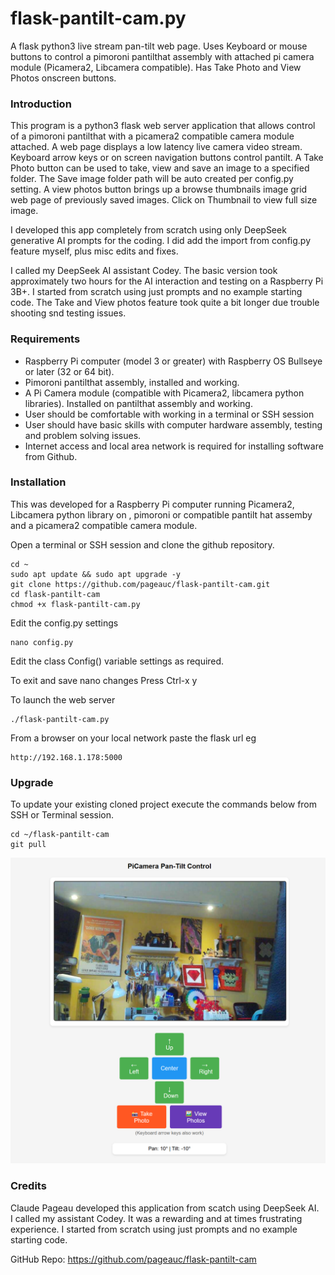 # flask-pantilt-cam.py
A flask python3 live stream pan-tilt web page. Uses Keyboard or mouse buttons to control a pimoroni pantilthat assembly with 
attached pi camera module (Picamera2, Libcamera compatible). 
Has Take Photo and View Photos onscreen buttons.

### Introduction

This program is a python3 flask web server application that allows control of a pimoroni pantilthat with a picamera2 compatible camera module attached.
A web page displays a low latency live camera video stream.
Keyboard arrow keys or on screen navigation buttons control pantilt. A Take Photo button can be used to take, view and save an image to a specified folder.
The Save image folder path will be auto created per config.py setting.
A view photos button brings up a browse thumbnails image grid web page of previously saved images. Click on Thumbnail to view full size image. 

I developed this app completely from scratch using only DeepSeek generative AI prompts for the coding. I did add the import from config.py feature myself,
plus misc edits and fixes. 

I called my DeepSeek AI assistant Codey. The basic version took approximately two hours for the AI interaction and testing on a Raspberry Pi 3B+. 
I started from scratch using just prompts and no example starting code. The Take and View photos feature took quite a bit longer due trouble shooting snd testing issues.

### Requirements

* Raspberry Pi computer (model 3 or greater) with Raspberry OS Bullseye or later (32 or 64 bit).
* Pimoroni pantilthat assembly, installed and working.
* A Pi Camera module (compatible with Picamera2, libcamera python libraries). Installed on pantilthat assembly and working.
* User should be comfortable with working in a terminal or SSH session
* User should have basic skills with computer hardware assembly, testing and problem solving issues.
* Internet access and local area network is required for installing software from Github.

### Installation

This was developed for a Raspberry Pi computer running Picamera2, Libcamera python library on , pimoroni or compatible pantilt hat assemby and a picamera2 compatible camera module.

Open a terminal or SSH session and clone the github repository.

    cd ~
    sudo apt update && sudo apt upgrade -y
    git clone https://github.com/pageauc/flask-pantilt-cam.git
    cd flask-pantilt-cam
    chmod +x flask-pantilt-cam.py
	
Edit the config.py settings	
	
	nano config.py
	
Edit the class Config() variable settings as required.

To exit and save nano changes Press Ctrl-x y  

To launch the web server

    ./flask-pantilt-cam.py
	
From a browser on your local network paste the flask url eg

    http://192.168.1.178:5000
	
### Upgrade

To update your existing cloned project execute the commands below from SSH or Terminal session.

    cd ~/flask-pantilt-cam
	git pull
	
![webserver pan tilt control page](flask-pantilt-cam.png)
		

### Credits

Claude Pageau developed this application from scatch using DeepSeek AI.  
I called my assistant Codey. It was a rewarding and at times frustrating experience. I started from scratch using just prompts and no example starting code.

GitHub Repo: https://github.com/pageauc/flask-pantilt-cam


